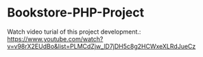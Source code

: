 # Bookstore-PHP-Project

Watch video turial of this project development.: https://www.youtube.com/watch?v=v98rX2EUdBo&list=PLMCdZjw_lD7jDH5c8g2HCWxeXLRdJueCz  

